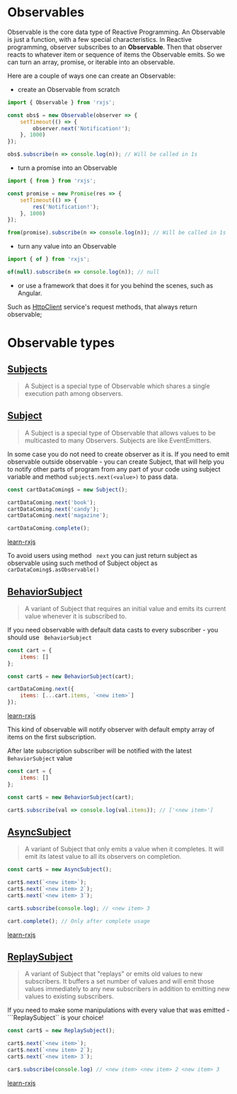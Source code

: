 # Observables

Observable is the core data type of Reactive Programming. An Observable is just a function, with a few special characteristics.  In Reactive programming, observer subscribes to an **Observable**. Then that observer reacts to whatever item or sequence of items the Observable emits. So we can turn an array, promise, or iterable into an observable.


Here are a couple of ways one can create an Observable:
* create an Observable from scratch
```javascript
import { Observable } from 'rxjs';

const obs$ = new Observable(observer => {
    setTimeout(() => {
        observer.next('Notification!');
    }, 1000)
});

obs$.subscribe(n => console.log(n)); // Will be called in 1s
```
* turn a promise into an Observable

```javascript
import { from } from 'rxjs';

const promise = new Promise(res => {
    setTimeout(() => {
        res('Notification!');
    }, 1000)
});

from(promise).subscribe(n => console.log(n)); // Will be called in 1s
```
* turn any value into an Observable

```javascript
import { of } from 'rxjs';

of(null).subscribe(n => console.log(n)); // null
```

* or use a framework that does it for you behind the scenes, such as Angular.


Such as [HttpClient](https://angular.io/guide/http) service's request methods, that always return observable;

# Observable types
## [Subjects](https://www.learnrxjs.io/subjects/)

> A Subject is a special type of Observable which shares a single execution path among observers.

## [Subject](https://rxjs-dev.firebaseapp.com/guide/subject)
> A Subject is a special type of Observable 
> that allows values to be multicasted to many 
> Observers. Subjects are like EventEmitters.

In some case you do not need to create observer as it is. If you need to emit observable outside observable - you can create Subject, that will help you to notify other parts of program from any part of your code using subject variable and method ``` subject$.next(<value>) ``` to pass data.

```javascript
const cartDataComing$ = new Subject();

cartDataComing.next('book');
cartDataComing.next('candy');
cartDataComing.next('magazine');

cartDataComing.complete();
```

[learn-rxjs](https://www.learnrxjs.io/subjects/subject.html)

To avoid users using method ``` next``` you can just return subject as observable using such method of Subject object as ``` carDataComing$.asObservable() ```

## [BehaviorSubject](https://rxjs-dev.firebaseapp.com/api/index/class/BehaviorSubject)

>A variant of Subject that requires an initial value and emits its current value whenever it is subscribed to.

If you need observable with default data casts to every subscriber - you should use ``` BehaviorSubject```

```javascript
const cart = {
    items: []
};

const cart$ = new BehaviorSubject(cart);

cartDataComing.next({
    items: [...cart.items, `<new item>`]
});
```
[learn-rxjs](https://www.learnrxjs.io/subjects/behaviorsubject.html)

This kind of observable will notify observer with default empty array of items on the first subscription.

After late subscription subscriber will be notified with the latest ```BehaviorSubject``` value

```javascript
const cart = {
    items: []
};

const cart$ = new BehaviorSubject(cart);

cart$.subscribe(val => console.log(val.items)); // ['<new item>']
```

## [AsyncSubject](https://rxjs-dev.firebaseapp.com/api/index/class/AsyncSubject)


> A variant of Subject that only emits a value when it completes. It will emit its latest value to all its observers on completion. 

```javascript
const cart$ = new AsyncSubject();

cart$.next(`<new item>`);
cart$.next(`<new item> 2`);
cart$.next(`<new item> 3`);

cart$.subscribe(console.log); // <new item> 3

cart.complete(); // Only after complete usage
```

[learn-rxjs](https://www.learnrxjs.io/subjects/asyncsubject.html)

## [ReplaySubject](https://rxjs-dev.firebaseapp.com/api/index/class/ReplaySubject)

>A variant of Subject that "replays" or emits old values to new subscribers. It buffers a set number of values and will emit those values immediately to any new subscribers in addition to emitting new values to existing subscribers.

If you need to make some manipulations with every value that was emitted - ```ReplaySubject`` is your choice!

```javascript
const cart$ = new ReplaySubject();

cart$.next(`<new item>`);
cart$.next(`<new item> 2`);
cart$.next(`<new item> 3`);

car$.subscribe(console.log) // <new item> <new item> 2 <new item> 3
```
[learn-rxjs](https://www.learnrxjs.io/subjects/replaysubject.html)